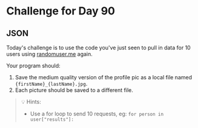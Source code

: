 # Challenge for Day 90

## JSON

Today's challenge is to use the code you've just seen to pull in data for 10 users using [randomuser.me](https://randomuser.me) again.

Your program should:

1. Save the medium quality version of the profile pic as a local file named `{firstName}_{lastName}.jpg`.
2. Each picture should be saved to a different file.

> 💡 Hints:
> - Use a for loop to send 10 requests, eg: `for person in user["results"]:`
